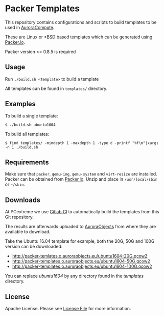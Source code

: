 # Packer Templates
This repository contains configurations and scripts to build templates to be used in [AuroraCompute](https://www.pcextreme.nl/aurora/compute).

These are Linux or *BSD based templates which can be generated using [Packer.io](https://packer.io/).

Packer version >= 0.8.5 is required

## Usage
Run `./build.sh <template>` to build a template

All templates can be found in `templates/` directory.

## Examples
To build a single template:

```
$ ./build.sh ubuntu1604
```

To build all templates:

```
$ find templates/ -mindepth 1 -maxdepth 1 -type d -printf "%f\n"|xargs -n 1 ./build.sh
```

## Requirements
Make sure that `packer`, `qemu-img`, `qemu-system` and `virt-resize` are installed. Packer can be obtained from [Packer.io](https://packer.io/). Unzip and place in `/usr/local/sbin` or `~/sbin`.

## Downloads
At PCextreme we use [Gitlab CI](https://gitlab.com/) to automatically build the templates from this Git repository.

The results are afterwards uploaded to [AuroraObjects](https://www.pcextreme.com/aurora/objects) from where they are available to download.

Take the Ubuntu 16.04 template for example, both the 20G, 50G and 100G version can be downloaded:

* http://packer-temlates.o.auroraobjects.eu/ubuntu1604-20G.qcow2
* http://packer-templates.o.auroraobjects.eu/ubuntu1604-50G.qcow2
* http://packer-templates.o.auroraobjects.eu/ubuntu1604-100G.qcow2

You can replace *ubuntu1604* by any directory found in the *templates* directory.

## License
Apache License. Please see [License File](LICENSE) for more information.
